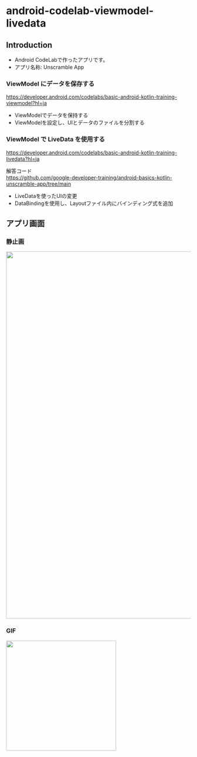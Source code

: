 # android-codelab-viewmodel-livedata

Introduction
------------
- Android CodeLabで作ったアプリです。
- アプリ名称: Unscramble App  
  
### ViewModel にデータを保存する ###
https://developer.android.com/codelabs/basic-android-kotlin-training-viewmodel?hl=ja

- ViewModelでデータを保持する
- ViewModelを設定し、UIとデータのファイルを分割する

### ViewModel で LiveData を使用する ###
https://developer.android.com/codelabs/basic-android-kotlin-training-livedata?hl=ja


解答コード  
https://github.com/google-developer-training/android-basics-kotlin-unscramble-app/tree/main

- LiveDataを使ったUIの変更
- DataBindingを使用し、Layoutファイル内にバインディング式を追加



アプリ画面
----  
### 静止画 ###
<img src="https://user-images.githubusercontent.com/88254716/204164039-6e754160-9e3b-4ee3-b8a6-b0cb403e6847.png" width="1000">


### GIF ###  
<img src="" width="300">
